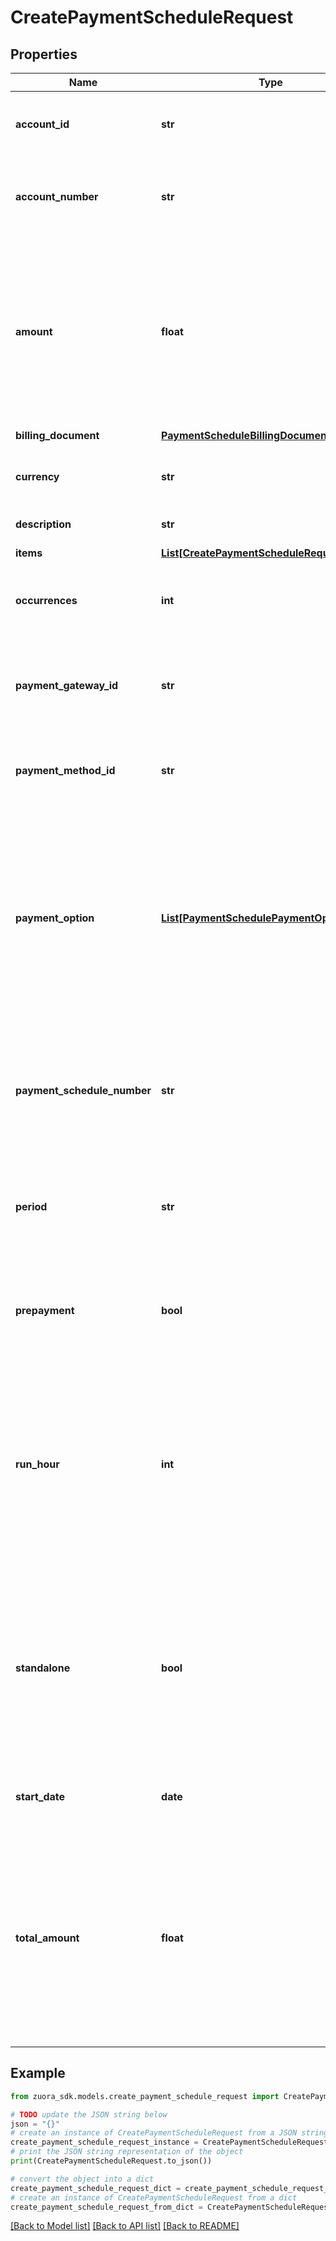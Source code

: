 # CreatePaymentScheduleRequest


## Properties

Name | Type | Description | Notes
------------ | ------------- | ------------- | -------------
**account_id** | **str** | ID of the customer account the payment schedule belongs to.  **Note:** &#x60;accountId&#x60; and &#x60;accountNumber&#x60; cannot both be &#x60;null&#x60;. When both fields are specified, the two values must match each other.  | [optional] 
**account_number** | **str** | Account number of the customer account the payment schedule belongs to.  **Note:** &#x60;accountId&#x60; and &#x60;accountNumber&#x60; cannot both be &#x60;null&#x60;. When both fields are specified, the two values must match each other.  | [optional] 
**amount** | **float** | The amount of each payment schedule item in the payment schedule.  **Note:** - This field is required when &#x60;items&#x60; is not specified. - This field will be ignored when &#x60;items&#x60; is specified. - When creating recurring payment schedules, there are 2 options to specify amounts:     - Specify &#x60;totalAmount&#x60; and &#x60;occurrences&#x60;, &#x60;amount&#x60; will be calculated.   - Specify &#x60;amount&#x60; and &#x60;occurrences&#x60;, &#x60;totalAmount&#x60; will be calculated.   You must specify either &#x60;totalAmount&#x60; or &#x60;amount&#x60;. Specifying both fields at the same time is not allowed.  | [optional] 
**billing_document** | [**PaymentScheduleBillingDocument**](PaymentScheduleBillingDocument.md) |  | [optional] 
**currency** | **str** | Currency of the payment schedule.  **Note:** - This field is optional. The default value is the account&#39;s default currency. - This field will be ignored when &#x60;items&#x60; is specified.  | [optional] 
**description** | **str** | Description of the payment schedule. Max length is 255.  | [optional] 
**items** | [**List[CreatePaymentScheduleRequestItems]**](CreatePaymentScheduleRequestItems.md) | Container array for payment schedule items.  | [optional] 
**occurrences** | **int** | The number of payment schedule item to be created. Maximum value is 1000.  **Note:** - This field is required when &#x60;items&#x60; is not specified. - This field will be ignored when &#x60;items&#x60; is specified.  | [optional] 
**payment_gateway_id** | **str** | ID of the payment gateway.  **Note:** - This field is optional. The default value is the account&#39;s default payment gateway ID. If no payment gateway ID is found on the cusotmer account level, the default value will be the tenant&#39;s default payment gateway ID. - This field will be ignored when &#x60;items&#x60; is specified.  | [optional] 
**payment_method_id** | **str** | ID of the payment method.  **Note:** - This field is optional. The default value is the account&#39;s default payment method ID. - This field will be ignored when &#x60;items&#x60; is specified.  | [optional] 
**payment_option** | [**List[PaymentSchedulePaymentOptionFields]**](PaymentSchedulePaymentOptionFields.md) | Container for the paymentOption items, which describe the transactional level rules for processing payments. Currently, only the Gateway Options type is supported.   Here is an example: &#x60;&#x60;&#x60; \&quot;paymentOption\&quot;: [   {     \&quot;type\&quot;: \&quot;GatewayOptions\&quot;,     \&quot;detail\&quot;: {       \&quot;SecCode\&quot;:\&quot;WEB\&quot;     }   } ] &#x60;&#x60;&#x60;  &#x60;paymentOption&#x60; of the payment schedule takes precedence over &#x60;paymentOption&#x60; of the payment schedule item.  To enable this field, submit a request at [Zuora Global Support](https://support.zuora.com/). This field is only available if &#x60;zuora-version&#x60; is set to &#x60;337.0&#x60; or later.  | [optional] 
**payment_schedule_number** | **str** | You can use this field to specify the number of the payment schedule. Only characters from the following sets are allowed: A-Z, a-z, 0-9, and &#x60;-&#x60;.  Payment numbers must start with a letter. In addition,&#x60;-&#x60; can only be used at most once and cannot be placed at the beginning or the end of the payment numbers.  | [optional] 
**period** | **str** | The frequency for the payment collection since the &#x60;startDate&#x60;.  **Note:** - Thie field is required when &#x60;items&#x60; is not specified. - This field will be ignored when &#x60;items&#x60; is specified. - If &#x60;startDate&#x60; is &#x60;30&#x60; or &#x60;31&#x60; and &#x60;period&#x60; is &#x60;Monthly&#x60;, when in February, payment schedule will use the last day of February for payment collection.  | [optional] 
**prepayment** | **bool** | Indicates whether the payments created by the payment schedule will be used as reserved payments. This field will only be available if the prepaid cash drawdown permission is enabled. See [Prepaid Cash with Drawdown](https://knowledgecenter.zuora.com/Zuora_Billing/Billing_and_Invoicing/JA_Advanced_Consumption_Billing/Prepaid_Cash_with_Drawdown) for more information.  | [optional] 
**run_hour** | **int** | Specifies at which hour in the day in the tenant’s time zone when this payment will be collected. Available values: &#x60;[0,1,2,~,22,23]&#x60;.  **Note:** - If the time difference between your tenant’s timezone and the timezone where Zuora servers are is not in full hours, for example, 2.5 hours, the payment schedule items will be triggered half hour later than your scheduled time. - If the payment &#x60;runHour&#x60; and &#x60;scheduledDate&#x60; are backdated, the system will collect the payment when the next runHour occurs. - This field is optional. The default value is &#x60;0&#x60;. - This field will be ignored when &#x60;items&#x60; is specified.  | [optional] 
**standalone** | **bool** | Indicate whether the payments created by the payment schedule are standalone payments or not. When setting to &#x60;true&#x60;, standalone payments will be created. When setting to &#x60;false&#x60;, you can either specify a billing document, or not specifying any billing documents. In the later case, unapplied payments will be created. If set to &#x60;null&#x60;, standalone payment will be created.  **Note**:  - This field is only available if the Standalone Payment is enabled. Do not include this field if Standalone Payment is not enabled. - If Standalone Payment is enabled, default value is &#x60;true&#x60;.  | [optional] 
**start_date** | **date** | The date for the first payment collection.  **Note:** - This field is required when &#x60;items&#x60; is not specified. - This field will be ignored when &#x60;items&#x60; is specified.  | [optional] 
**total_amount** | **float** | The total amount of that the payment schedule will collect. This field is only available for recurring payment schedules.   **Note**: - When creating recurring payment schedules, there are 2 options to specify amounts:      - Specify &#x60;totalAmount&#x60; and &#x60;occurrences&#x60;, &#x60;amount&#x60; will be calculated.   - Specify &#x60;amount&#x60; and &#x60;occurrences&#x60;, &#x60;totalAmount&#x60; will be calculated.      You must specify either &#x60;totalAmount&#x60; or &#x60;amount&#x60;. Specifying both fields at the same time is not allowed. - If the Standalone Payments feature is enabled and &#x60;standalone&#x60; is set to &#x60;true&#x60; for the payment schedule, &#x60;totalAmount&#x60; will be ignored.  | [optional] 

## Example

```python
from zuora_sdk.models.create_payment_schedule_request import CreatePaymentScheduleRequest

# TODO update the JSON string below
json = "{}"
# create an instance of CreatePaymentScheduleRequest from a JSON string
create_payment_schedule_request_instance = CreatePaymentScheduleRequest.from_json(json)
# print the JSON string representation of the object
print(CreatePaymentScheduleRequest.to_json())

# convert the object into a dict
create_payment_schedule_request_dict = create_payment_schedule_request_instance.to_dict()
# create an instance of CreatePaymentScheduleRequest from a dict
create_payment_schedule_request_from_dict = CreatePaymentScheduleRequest.from_dict(create_payment_schedule_request_dict)
```
[[Back to Model list]](../README.md#documentation-for-models) [[Back to API list]](../README.md#documentation-for-api-endpoints) [[Back to README]](../README.md)


